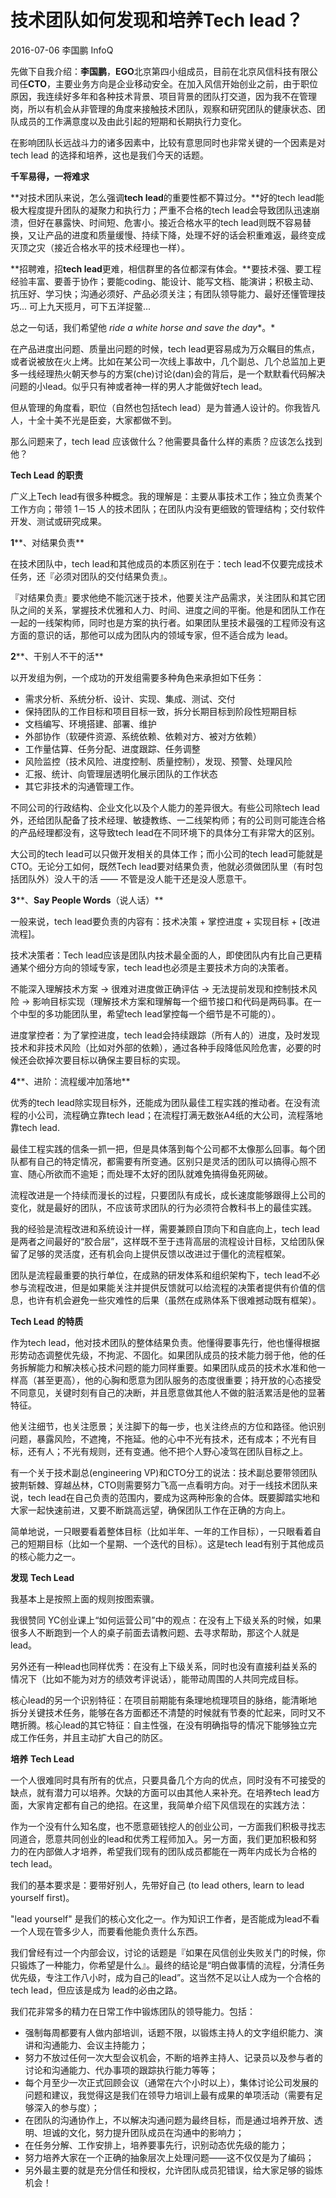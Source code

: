 # 技术团队如何发现和培养Tech lead？

2016-07-06 李国鹏 InfoQ

先做下自我介绍：**李国鹏**，**EGO**北京第四小组成员，目前在北京风信科技有限公司任**CTO**，主要业务方向是企业移动安全。在加入风信开始创业之前，由于职位原因，我连续好多年和各种技术背景、项目背景的团队打交道，因为我不在管理岗，所以有机会从非管理的角度来接触技术团队，观察和研究团队的健康状态、团队成员的工作满意度以及由此引起的短期和长期执行力变化。

在影响团队长远战斗力的诸多因素中，比较有意思同时也非常关键的一个因素是对tech lead 的选择和培养，这也是我们今天的话题。

**千军易得，一将难求**

 

**对技术团队来说，怎么强调****tech lead****的重要性都不算过分。**好的tech lead能极大程度提升团队的凝聚力和执行力；严重不合格的tech lead会导致团队迅速崩溃，但好在暴露快、时间短、危害小。接近合格水平的tech lead则既不容易替换，又让产品的进度和质量缓慢、持续下降，处理不好的话会积重难返，最终变成灭顶之灾（接近合格水平的技术经理也一样）。

**招聘难，招****tech lead****更难，相信群里的各位都深有体会。**要技术强、要工程经验丰富、要善于协作；要能coding、能设计、能写文档、能演讲；积极主动、抗压好、学习快；沟通必须好、产品必须关注；有团队领导能力、最好还懂管理技巧... 可上九天揽月，可下五洋捉鳖...

总之一句话，我们希望他 *ride a white horse and save the day**。*

在产品进度出问题、质量出问题的时候，tech lead更容易成为万众瞩目的焦点，或者说被放在火上烤。比如在某公司一次线上事故中，几个副总、几个总监加上更多一线经理热火朝天参与的方案(che)讨论(dan)会的背后，是一个默默看代码解决问题的小lead。似乎只有神或者神一样的男人才能做好tech lead。

但从管理的角度看，职位（自然也包括tech lead）是为普通人设计的。你我皆凡人，十全十美不光是臣妾，大家都做不到。

那么问题来了，tech lead 应该做什么？他需要具备什么样的素质？应该怎么找到他？

**Tech Lead** **的职责**

 

广义上Tech lead有很多种概念。我的理解是：主要从事技术工作；独立负责某个工作方向；带领 1－15 人的技术团队；在团队内没有更细致的管理结构；交付软件开发、测试或研究成果。

**1****、对结果负责**

在技术团队中，tech lead和其他成员的本质区别在于：tech lead不仅要完成技术任务，还『必须对团队的交付结果负责』。

『对结果负责』要求他绝不能沉迷于技术，他要关注产品需求，关注团队和其它团队之间的关系，掌握技术优雅和人力、时间、进度之间的平衡。他是和团队工作在一起的一线架构师，同时也是方案的执行者。如果团队里技术最强的工程师没有这方面的意识的话，那他可以成为团队内的领域专家，但不适合成为 lead。

**2****、干别人不干的活**

以开发组为例，一个成功的开发组需要多种角色来承担如下任务：

- 需求分析、系统分析、设计、实现、集成、测试、交付
- 保持团队的工作目标和项目目标一致，拆分长期目标到阶段性短期目标
- 文档编写、环境搭建、部署、维护
- 外部协作（软硬件资源、系统依赖、依赖对方、被对方依赖）
- 工作量估算、任务分配、进度跟踪、任务调整
- 风险监控（技术风险、进度控制、质量控制），发现、预警、处理风险
- 汇报、统计、向管理层透明化展示团队的工作状态
- 其它非技术的沟通管理工作。

不同公司的行政结构、企业文化以及个人能力的差异很大。有些公司除tech lead外，还给团队配备了技术经理、敏捷教练、一二线架构师；有的公司则可能连合格的产品经理都没有，这导致tech lead在不同环境下的具体分工有非常大的区别。

大公司的tech lead可以只做开发相关的具体工作；而小公司的tech lead可能就是CTO。无论分工如何，既然Tech lead要对结果负责，他就必须做团队里（有时包括团队外）没人干的活 —— 不管是没人能干还是没人愿意干。

**3****、****Say People Words****（说人话）**

一般来说，tech lead要负责的内容有：技术决策 + 掌控进度 + 实现目标 + [改进流程]。

技术决策者：Tech lead应该是团队内技术最全面的人，即使团队内有比自己更精通某个细分方向的领域专家，tech lead也必须是主要技术方向的决策者。

不能深入理解技术方案 -> 很难对进度做正确评估 -> 无法提前发现和控制技术风险 -> 影响目标实现（理解技术方案和理解每一个细节接口和代码是两码事。在一个中型的多功能团队里，希望tech lead掌控每一个细节是不可能的）。

进度掌控者：为了掌控进度，tech lead会持续跟踪（所有人的）进度，及时发现技术和非技术风险（比如对外部的依赖），通过各种手段降低风险危害，必要的时候还会砍掉次要目标以确保主要目标的实现。

**4****、进阶：流程缓冲加落地**

优秀的tech lead除实现目标外，还能成为团队最佳工程实践的推动者。在没有流程的小公司，流程确立靠tech lead；在流程打满无数张A4纸的大公司，流程落地靠tech lead.

最佳工程实践的信条一抓一把，但是具体落到每个公司都不太像那么回事。每个团队都有自己的特定情况，都需要有所变通。区别只是灵活的团队可以搞得心照不宣、随心所欲而不逾矩；而处理不太好的团队就难免搞得鱼死网破。

流程改进是一个持续而漫长的过程，只要团队有成长，成长速度能够跟得上公司的变化，就是最好的团队，不应该苛求团队的行为必须符合教科书上的最佳实践。

我的经验是流程改进和系统设计一样，需要兼顾自顶向下和自底向上，tech lead是两者之间最好的“胶合层”，这样既不至于违背高层的流程设计目标，又给团队保留了足够的灵活度，还有机会向上提供反馈以改进过于僵化的流程框架。

团队是流程最重要的执行单位，在成熟的研发体系和组织架构下，tech lead不必参与流程改进，但是如果能关注并提供反馈就可以给流程的决策者提供有价值的信息，也许有机会避免一些灾难性的后果（虽然在成熟体系下很难撼动既有框架）。

**Tech Lead** **的特质**

 

作为tech lead，他对技术团队的整体结果负责。他懂得要事先行，他也懂得根据形势动态调整优先级，不拘泥、不固化。如果团队成员的技术能力弱于他，他的任务拆解能力和解决核心技术问题的能力同样重要。如果团队成员的技术水准和他一样高（甚至更高），他的心胸和愿意为团队服务的态度很重要；持开放的心态接受不同意见，关键时刻有自己的决断，并且愿意做其他人不做的脏活累活是他的显著特征。

他关注细节，也关注愿景；关注脚下的每一步，也关注终点的方位和路径。他识别问题，暴露风险，不遮掩，不拖延。他的心中不光有技术，还有成本；不光有目标，还有人；不光有规则，还有变通。他不把个人野心凌驾在团队目标之上。

有一个关于技术副总(engineering VP)和CTO分工的说法：技术副总要带领团队披荆斩棘、穿越丛林，CTO则需要努力飞高一点看明方向。对于一线技术团队来说，tech lead在自己负责的范围内，要成为这两种形象的合体。既要脚踏实地和大家一起快速前进，又要不断跳高远望，确保团队工作在正确的方向上。

简单地说，一只眼要看着整体目标（比如半年、一年的工作目标），一只眼看着自己的短期目标（比如一个星期、一个迭代的目标）。这是tech lead有别于其他成员的核心能力之一。

**发现** **Tech Lead**

 

我基本上是按照上面的规则按图索骥。

我很赞同 YC创业课上“如何运营公司”中的观点：在没有上下级关系的时候，如果很多人不断跑到一个人的桌子前面去请教问题、去寻求帮助，那这个人就是lead。

另外还有一种lead也同样优秀：在没有上下级关系，同时也没有直接利益关系的情况下（比如不能为对方的绩效考评说话），能带动周围的人共同完成目标。

核心lead的另一个识别特征：在项目前期能有条理地梳理项目的脉络，能清晰地拆分关键技术任务，能够在各方面都还不清楚的时候就有节奏的忙起来，同时又不瞎折腾。核心lead的其它特征：自主性强，在没有明确指导的情况下能够独立完成工作任务，并且主动扩大自己的防区。

**培养** **Tech Lead**

 

一个人很难同时具有所有的优点，只要具备几个方向的优点，同时没有不可接受的缺点，就有潜力可以培养。欠缺的方面可以由其他人来补充。在培养tech lead方面，大家肯定都有自己的绝招。在这里，我简单介绍下风信现在的实践方法：

作为一个没有什么知名度，也不愿意砸钱挖人的创业公司，一方面我们积极寻找志同道合，愿意共同创业的lead和优秀工程师加入。另一方面，我们更加积极和努力的在内部做人才培养，希望我们现有的团队成员都能在一两年内成长为合格的tech lead。

我们的基本要求是：要带好别人，先带好自己 (to lead others, learn to lead yourself first)。

"lead yourself" 是我们的核心文化之一。作为知识工作者，是否能成为lead不看一个人现在管多少人，而要看他能负责什么东西。

我们曾经有过一个内部会议，讨论的话题是『如果在风信创业失败关门的时候，你只锻炼了一种能力，你希望是什么』。最终的结论是“明白做事情的流程，分清任务优先级，专注工作八小时，成为自己的lead”。这当然不足以让人成为一个合格的tech lead，但应该是成为 lead的必由之路。

我们花非常多的精力在日常工作中锻炼团队的领导能力。包括：

- 强制每周都要有人做内部培训，话题不限，以锻炼主持人的文字组织能力、演讲和沟通能力、会议主持能力；
- 努力不放过任何一次大型会议机会，不断的培养主持人、记录员以及参与者的讨论和沟通能力、代办事项的跟踪执行能力等等；
- 每个月至少一次正式回顾会议（通常在六个小时以上），集体讨论公司发展的问题和建议，我觉得这是我们在领导力培训上最有成果的单项活动（需要有足够深入的参与度）；
- 在团队的沟通协作上，不以解决沟通问题为最终目标，而是通过培养开放、透明、坦诚的文化，努力提升团队成员在沟通中的影响力；
- 在任务分解、工作安排上，培养要事先行，识别动态优先级的能力；
- 努力培养大家在一个正确的抽象层次上处理问题——这不仅仅是为了编码；
- 另外最主要的就是充分信任和授权，允许团队成员犯错误，给大家足够的锻炼机会！